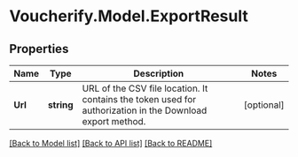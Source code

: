 # Voucherify.Model.ExportResult

## Properties

Name | Type | Description | Notes
------------ | ------------- | ------------- | -------------
**Url** | **string** | URL of the CSV file location. It contains the token used for authorization in the Download export method. | [optional] 

[[Back to Model list]](../README.md#documentation-for-models) [[Back to API list]](../README.md#documentation-for-api-endpoints) [[Back to README]](../README.md)

